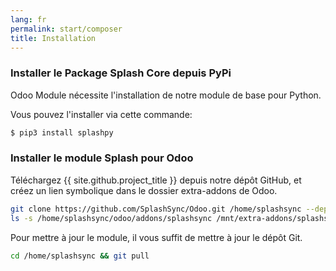```yaml
---
lang: fr
permalink: start/composer
title: Installation
---
```


### Installer le Package Splash Core depuis PyPi

Odoo Module nécessite l'installation de notre module de base pour Python.

Vous pouvez l'installer via cette commande:

```bash
$ pip3 install splashpy
```

### Installer le module Splash pour Odoo

Téléchargez {{ site.github.project_title }} depuis notre dépôt GitHub, et créez un lien symbolique dans le dossier extra-addons de Odoo.

```bash
git clone https://github.com/SplashSync/Odoo.git /home/splashsync --depth=1
ls -s /home/splashsync/odoo/addons/splashsync /mnt/extra-addons/splashsync
```

Pour mettre à jour le module, il vous suffit de mettre à jour le dépôt Git.

```bash
cd /home/splashsync && git pull
```